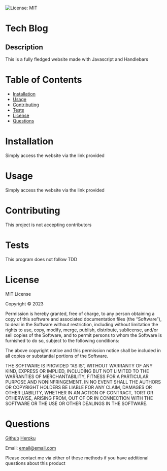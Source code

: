 
![License: MIT](https://img.shields.io/badge/License-MIT-yellow.svg)

# Tech Blog

## Description

This is a fully fledged website made with Javascript and Handlebars

# Table of Contents

- [Installation](#Installation)
- [Usage](#Usage)
- [Contributing](#Contributing)
- [Tests](#Tests)
- [License](#License)
- [Questions](#Questions)

# Installation

Simply access the website via the link provided

# Usage

Simply access the website via the link provided

# Contributing

This project is not accepting contributors

# Tests

This program does not follow TDD

# License

MIT License

Copyright © 2023

Permission is hereby granted, free of charge, to any person obtaining a copy of this software and associated documentation files (the “Software”), to deal in the Software without restriction, including without limitation the rights to use, copy, modify, merge, publish, distribute, sublicense, and/or sell copies of the Software, and to permit persons to whom the Software is furnished to do so, subject to the following conditions:

The above copyright notice and this permission notice shall be included in all copies or substantial portions of the Software.

THE SOFTWARE IS PROVIDED “AS IS”, WITHOUT WARRANTY OF ANY KIND, EXPRESS OR IMPLIED, INCLUDING BUT NOT LIMITED TO THE WARRANTIES OF MERCHANTABILITY, FITNESS FOR A PARTICULAR PURPOSE AND NONINFRINGEMENT. IN NO EVENT SHALL THE AUTHORS OR COPYRIGHT HOLDERS BE LIABLE FOR ANY CLAIM, DAMAGES OR OTHER LIABILITY, WHETHER IN AN ACTION OF CONTRACT, TORT OR OTHERWISE, ARISING FROM, OUT OF OR IN CONNECTION WITH THE SOFTWARE OR THE USE OR OTHER DEALINGS IN THE SOFTWARE.


# Questions

[Github](https://github.com/Gabriel-Viernes)
[Heroku](https://evening-ravine-61451-551ec73ca433.herokuapp.com/)

Email: email@email.com

Please contact me via either of these methods if you have additional questions about this product
            
